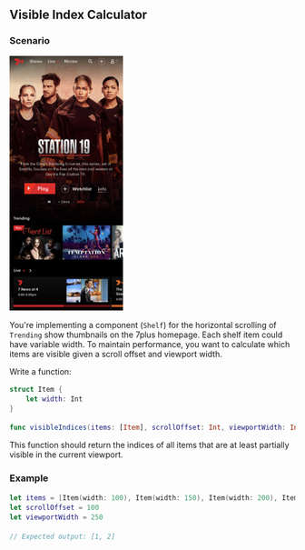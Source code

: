 ## Visible Index Calculator

### Scenario

<img src="assets/home.png" width="200"/>

You're implementing a component (`Shelf`) for the horizontal scrolling of `Trending` show thumbnails on the 7plus homepage. Each shelf item could have variable width. To maintain performance, you want to calculate which items are visible given a scroll offset and viewport width.

Write a function:

```swift
struct Item {
    let width: Int
}

func visibleIndices(items: [Item], scrollOffset: Int, viewportWidth: Int) -> [Int]
```

This function should return the indices of all items that are at least partially visible in the current viewport.

### Example

```swift
let items = [Item(width: 100), Item(width: 150), Item(width: 200), Item(width: 120)]
let scrollOffset = 100
let viewportWidth = 250

// Expected output: [1, 2]
```
